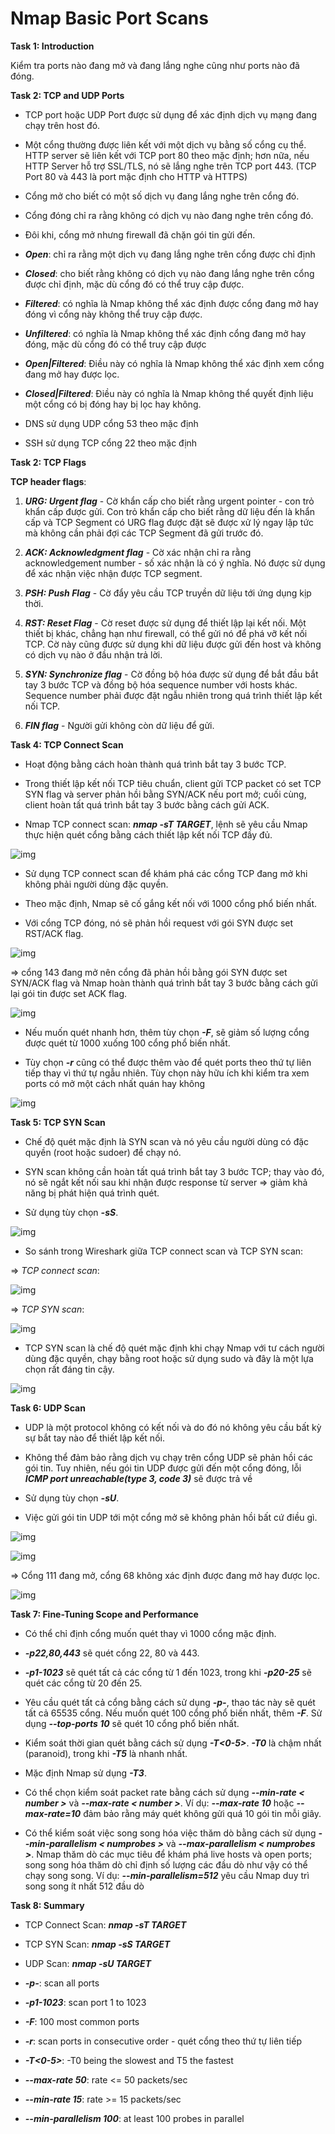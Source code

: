 # Nmap Basic Port Scans

**Task 1: Introduction**

Kiểm tra ports nào đang mở và đang lắng nghe cũng như ports nào đã đóng.

**Task 2: TCP and UDP Ports**

- TCP port hoặc UDP Port được sử dụng để xác định dịch vụ mạng đang chạy trên host đó.

- Một cổng thường được liên kết với một dịch vụ bằng số cổng cụ thể. HTTP server sẽ liên kết với TCP port 80 theo mặc định; hơn nữa, nếu HTTP Server hỗ trợ SSL/TLS, nó sẽ lắng nghe trên TCP port 443. (TCP Port 80 và 443 là port mặc định cho HTTP và HTTPS)

- Cổng mở cho biết có một số dịch vụ đang lắng nghe trên cổng đó.

- Cổng đóng chỉ ra rằng không có dịch vụ nào đang nghe trên cổng đó.

- Đôi khi, cổng mở nhưng firewall đã chặn gói tin gửi đến.

- ***Open***: chỉ ra rằng một dịch vụ đang lắng nghe trên cổng được chỉ định

- ***Closed***: cho biết rằng không có dịch vụ nào đang lắng nghe trên cổng được chỉ định, mặc dù cổng đó có thể truy cập được.

- ***Filtered***: có nghĩa là Nmap không thể xác định được cổng đang mở hay đóng vì cổng này không thể truy cập được.

- ***Unfiltered***: có nghĩa là Nmap không thể xác định cổng đang mở hay đóng, mặc dù cổng đó có thể truy cập được

- ***Open|Filtered***: Điều này có nghĩa là Nmap không thể xác định xem cổng đang mở hay được lọc.

- ***Closed|Filtered***: Điều này có nghĩa là Nmap không thể quyết định liệu một cổng có bị đóng hay bị lọc hay không.

- DNS sử dụng UDP cổng 53 theo mặc định

- SSH sử dụng TCP cổng 22 theo mặc định

**Task 2: TCP Flags**

**TCP header flags**: 

1. ***URG: Urgent flag*** - Cờ khẩn cấp cho biết rằng urgent pointer - con trỏ khẩn cấp được gửi. Con trỏ khẩn cấp cho biết rằng dữ liệu đến là khẩn cấp và TCP Segment có URG flag được đặt sẽ được xử lý ngay lập tức mà không cần phải đợi các TCP Segment đã gửi trước đó.

2. ***ACK: Acknowledgment flag*** - Cờ xác nhận chỉ ra rằng acknowledgement number - số xác nhận là có ý nghĩa. Nó được sử dụng để xác nhận việc nhận được TCP segment.

3. ***PSH: Push Flag*** - Cờ đẩy yêu cầu TCP truyền dữ liệu tới ứng dụng kịp thời.

4. ***RST: Reset Flag*** - Cờ reset được sử dụng để thiết lập lại kết nối. Một thiết bị khác, chẳng hạn như firewall, có thể gửi nó để phá vỡ kết nối TCP. Cờ này cũng được sử dụng khi dữ liệu được gửi đến host và không có dịch vụ nào ở đầu nhận trả lời.

5. ***SYN: Synchronize flag*** - Cờ đồng bộ hóa được sử dụng để bắt đầu bắt tay 3 bước TCP và đồng bộ hóa sequence number với hosts khác. Sequence number phải được đặt ngẫu nhiên trong quá trình thiết lập kết nối TCP.

6. ***FIN flag*** -  Người gửi không còn dữ liệu để gửi.

**Task 4: TCP Connect Scan**

- Hoạt động bằng cách hoàn thành quá trình bắt tay 3 bước TCP.

- Trong thiết lập kết nối TCP tiêu chuẩn, client gửi TCP packet có set TCP SYN flag và server phản hồi bằng SYN/ACK nếu port mở; cuối cùng, client hoàn tất quá trình bắt tay 3 bước bằng cách gửi ACK.

- Nmap TCP connect scan: ***nmap -sT TARGET***, lệnh sẽ yêu cầu Nmap thực hiện quét cổng bằng cách thiết lập kết nối TCP đầy đủ. 

![img](25)

- Sử dụng TCP connect scan để khám phá các cổng TCP đang mở khi không phải người dùng đặc quyền.

- Theo mặc định, Nmap sẽ cố gắng kết nối với 1000 cổng phổ biến nhất.

- Với cổng TCP đóng, nó sẽ phản hồi request với gói SYN được set RST/ACK flag. 

![img](26)

=> cổng 143 đang mở nên cổng đã phản hồi bằng gói SYN được set SYN/ACK flag và Nmap hoàn thành quá trình bắt tay 3 bước bằng cách gửi lại gói tin được set ACK flag. 

![img](27)

- Nếu muốn quét nhanh hơn, thêm tùy chọn ***-F***, sẽ giảm số lượng cổng được quét từ 1000 xuống 100 cổng phổ biến nhất.

- Tùy chọn ***-r*** cũng có thể được thêm vào để quét ports theo thứ tự liên tiếp thay vì thứ tự ngẫu nhiên. Tùy chọn này hữu ích khi kiểm tra xem ports có mở một cách nhất quán hay không

![img](28)

**Task 5: TCP SYN Scan**

- Chế độ quét mặc định là SYN scan và nó yêu cầu người dùng có đặc quyền (root hoặc sudoer) để chạy nó.

- SYN scan không cần hoàn tất quá trình bắt tay 3 bước TCP; thay vào đó, nó sẽ ngắt kết nối sau khi nhận được response từ server => giảm khả năng bị phát hiện quá trình quét.

- Sử dụng tùy chọn ***-sS***. 

![img](29)

- So sánh trong Wireshark giữa TCP connect scan và TCP SYN scan: 

=> *TCP connect scan*:

![img](30)

=> *TCP SYN scan*:

![img](31)

- TCP SYN scan là chế độ quét mặc định khi chạy Nmap với tư cách người dùng đặc quyền, chạy bằng root hoặc sử dụng sudo và đây là một lựa chọn rất đáng tin cậy.

![img](32)

**Task 6: UDP Scan**

- UDP là một protocol không có kết nối và do đó nó không yêu cầu bất kỳ sự bắt tay nào để thiết lập kết nối.

- Không thể đảm bảo rằng dịch vụ chạy trên cổng UDP sẽ phản hồi các gói tin. Tuy nhiên, nếu gói tin UDP được gửi đến một cổng đóng, lỗi ***ICMP port unreachable(type 3, code 3)*** sẽ được trả về

- Sử dụng tùy chọn ***-sU***. 

- Việc gửi gói tin UDP tới một cổng mở sẽ không phản hồi bất cứ điều gì.

![img](33)

![img](34)

=> Cổng 111 đang mở, cổng 68 không xác định được đang mở hay được lọc. 

![img](35)

**Task 7: Fine-Tuning Scope and Performance**

- Có thể chỉ định cổng muốn quét thay vì 1000 cổng mặc định.

- ***-p22,80,443*** sẽ quét cổng 22, 80 và 443.

- ***-p1-1023*** sẽ quét tất cả các cổng từ 1 đến 1023, trong khi ***-p20-25*** sẽ quét các cổng từ 20 đến 25.

- Yêu cầu quét tất cả cổng bằng cách sử dụng ***-p-***, thao tác này sẽ quét tất cả 65535 cổng. Nếu muốn quét 100 cổng phổ biến nhất, thêm ***-F***. Sử dụng ***--top-ports 10*** sẽ quét 10 cổng phổ biến nhất.

- Kiểm soát thời gian quét bằng cách sử dụng ***-T<0-5>***. ***-T0*** là chậm nhất (paranoid), trong khi ***-T5*** là nhanh nhất. 

- Mặc định Nmap sử dụng ***-T3***. 

- Có thể chọn kiểm soát packet rate bằng cách sử dụng ***--min-rate < number >*** và ***--max-rate < number >***. Ví dụ: ***--max-rate 10*** hoặc ***--max-rate=10*** đảm bảo rằng máy quét không gửi quá 10 gói tin mỗi giây.

- Có thể kiểm soát việc song song hóa việc thăm dò bằng cách sử dụng ***--min-parallelism < numprobes >*** và ***--max-parallelism < numprobes >***. Nmap thăm dò các mục tiêu để khám phá live hosts và open ports; song song hóa thăm dò chỉ định số lượng các đầu dò như vậy có thể chạy song song. Ví dụ: ***--min-parallelism=512*** yêu cầu Nmap duy trì song song ít nhất 512 đầu dò

**Task 8: Summary**

- TCP Connect Scan: ***nmap -sT TARGET***

- TCP SYN Scan: ***nmap -sS TARGET***

- UDP Scan: ***nmap -sU TARGET***

- ***-p-***: scan all ports

- ***-p1-1023***: scan port 1 to 1023

- ***-F***: 100 most common ports

- ***-r***: scan ports in consecutive order - quét cổng theo thứ tự liên tiếp

- ***-T<0-5>***: -T0 being the slowest and T5 the fastest

- ***--max-rate 50***: rate <= 50 packets/sec

- ***--min-rate 15***: rate >= 15 packets/sec

- ***--min-parallelism 100***: at least 100 probes in parallel



























